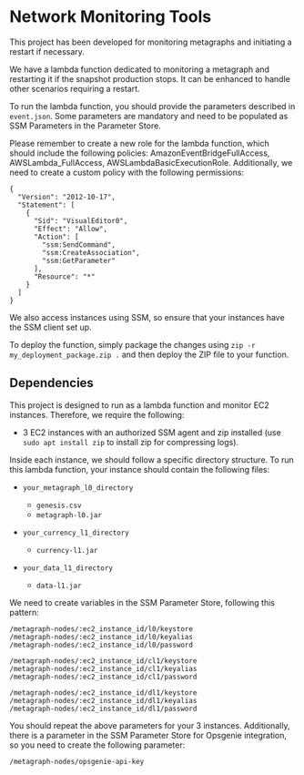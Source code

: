 
Network Monitoring Tools
========================

This project has been developed for monitoring metagraphs and initiating a restart if necessary.

We have a lambda function dedicated to monitoring a metagraph and restarting it if the snapshot production stops. It can be enhanced to handle other scenarios requiring a restart.

To run the lambda function, you should provide the parameters described in `event.json`. Some parameters are mandatory and need to be populated as SSM Parameters in the Parameter Store.

Please remember to create a new role for the lambda function, which should include the following policies: AmazonEventBridgeFullAccess, AWSLambda_FullAccess, AWSLambdaBasicExecutionRole. Additionally, we need to create a custom policy with the following permissions:

```
{
  "Version": "2012-10-17",
  "Statement": [
    {
      "Sid": "VisualEditor0",
      "Effect": "Allow",
      "Action": [
        "ssm:SendCommand",
        "ssm:CreateAssociation",
        "ssm:GetParameter"
      ],
      "Resource": "*"
    }
  ]
}
```

We also access instances using SSM, so ensure that your instances have the SSM client set up.

To deploy the function, simply package the changes using `zip -r my_deployment_package.zip .` and then deploy the ZIP file to your function.

Dependencies
------------

This project is designed to run as a lambda function and monitor EC2 instances. Therefore, we require the following:

-   3 EC2 instances with an authorized SSM agent and zip installed (use `sudo apt install zip` to install zip for compressing logs).

Inside each instance, we should follow a specific directory structure. To run this lambda function, your instance should contain the following files:

-   `your_metagraph_l0_directory`

    -   `genesis.csv`
    -   `metagraph-l0.jar`
-   `your_currency_l1_directory`

    -   `currency-l1.jar`
-   `your_data_l1_directory`

    -   `data-l1.jar`

We need to create variables in the SSM Parameter Store, following this pattern:

```
/metagraph-nodes/:ec2_instance_id/l0/keystore
/metagraph-nodes/:ec2_instance_id/l0/keyalias
/metagraph-nodes/:ec2_instance_id/l0/password

/metagraph-nodes/:ec2_instance_id/cl1/keystore
/metagraph-nodes/:ec2_instance_id/cl1/keyalias
/metagraph-nodes/:ec2_instance_id/cl1/password

/metagraph-nodes/:ec2_instance_id/dl1/keystore
/metagraph-nodes/:ec2_instance_id/dl1/keyalias
/metagraph-nodes/:ec2_instance_id/dl1/password
```

You should repeat the above parameters for your 3 instances. Additionally, there is a parameter in the SSM Parameter Store for Opsgenie integration, so you need to create the following parameter:

`/metagraph-nodes/opsgenie-api-key`